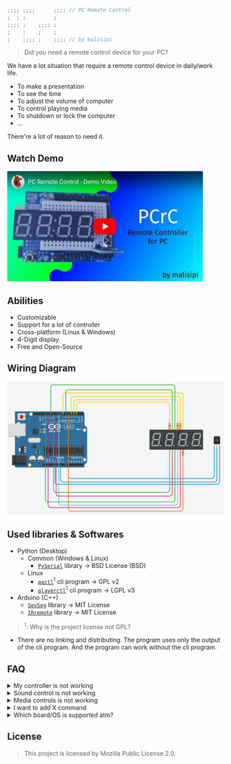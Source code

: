 ```cpp
;;;; ;;;;      ;;;; // PC Remote Control
;  ; ;         ;
;;;; ;    ;;;; ;
;    ;    ;    ;
;    ;;;; ;    ;;;; // by malisipi
```

> Did you need a remote control device for your PC?

We have a lot situation that require a remote control device in daily/work life.

* To make a presentation
* To see the time
* To adjust the volume of computer
* To control playing media
* To shutdown or lock the computer
* ...

There're a lot of reason to need it.

## Watch Demo

[![](./assets/youtube_preview.jpg)](https://youtu.be/ASs5eGhHqLA)

## Abilities

* Customizable
* Support for a lot of controller
* Cross-platform (Linux & Windows)
* 4-Digit display
* Free and Open-Source

## Wiring Diagram

![](./assets/wiring.png)

## Used libraries & Softwares

* Python (Desktop)
    * Common (Windows & Linux)
        * [`PySerial`](https://pypi.org/project/pyserial/) library -> BSD License (BSD)
    * Linux
        * [`pactl`](https://gitlab.freedesktop.org/pulseaudio/pulseaudio/-/blob/master/src/utils/pactl.c)<sup>1</sup> cli program -> GPL v2
        * [`playerctl`](https://github.com/altdesktop/playerctl)<sup>1</sup> cli program -> LGPL v3
* Arduino (C++)
    * [`SevSeg`](https://github.com/DeanIsMe/SevSeg) library -> MIT License
    * [`IRremote`](https://github.com/Arduino-IRremote/Arduino-IRremote) library -> MIT License

> <sup>1</sup>: Why is the project license not GPL?

* There are no linking and distributing. The program uses only the output of the cli program. And the program can work without the cli program.

## FAQ

<details>
<summary>My controller is not working</summary>

* It's okey. You need to change button definations in `arduino_driver/arduino_driver.ino`.

</details>

<details>
<summary>Sound control is not working</summary>

* Only pipewire supported at linux. If you're using pipewire already, install `pactl`. In future, keyboard simulation fallback will be added.

</details>

<details>
<summary>Media controls is not working</summary>

* You need to install `playerctl`. In future, keyboard simulation fallback will be added.

</details>

<details>
<summary>I want to add X command</summary>

* Just add some code to `python_driver/user_defined_commands.py` to support X command. Also you can use `python_driver/pre_defined_commands.py`.

</details>

<details>
<summary>Which board/OS is supported atm?</summary>

> Board
* It was tested on Arduino UNO rev3. However, it should work all Arduinos. If you was tested it on different Arduino, please report the support status.

> OS
* It was tested on Windows 11. It should work every Windows release since Windows 7.
* It was tested on Arch Linux/Wayland/Pipewire. It should work every Linux distro that have Pipewire, `playerctl`, `pactl`.

</details>

## License

> This project is licensed by Mozilla Public License 2.0.
